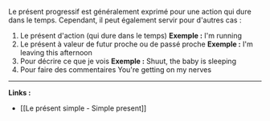 Le présent progressif est généralement exprimé pour une action qui dure dans le temps. Cependant, il peut également servir pour d'autres cas :
1. Le présent d'action (qui dure dans le temps)
   **Exemple :** I'm running
2. Le présent à valeur de futur proche ou de passé proche
   **Exemple :** I'm leaving this afternoon
3. Pour décrire ce que je vois
   **Exemple :** Shuut, the baby is sleeping
4. Pour faire des commentaires
   You're getting on my nerves

---
**Links :**
- [[Le présent simple - Simple present]]
